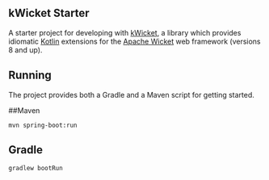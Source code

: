 kWicket Starter
---------------

A starter project for developing with [kWicket](https://github.com/ageery/kwicket), a library which provides idiomatic [Kotlin](https://kotlinlang.org/) 
extensions for the [Apache Wicket](http://wicket.apache.org) web framework (versions 8 and up).

Running
-------

The project provides both a Gradle and a Maven script for getting started.

##Maven
```
mvn spring-boot:run
```

## Gradle
```
gradlew bootRun
```

